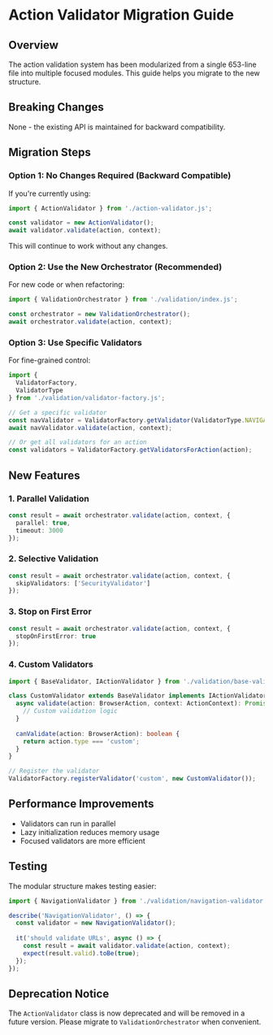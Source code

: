 # Action Validator Migration Guide

## Overview

The action validation system has been modularized from a single 653-line file into multiple focused modules. This guide helps you migrate to the new structure.

## Breaking Changes

None - the existing API is maintained for backward compatibility.

## Migration Steps

### Option 1: No Changes Required (Backward Compatible)

If you're currently using:
```typescript
import { ActionValidator } from './action-validator.js';

const validator = new ActionValidator();
await validator.validate(action, context);
```

This will continue to work without any changes.

### Option 2: Use the New Orchestrator (Recommended)

For new code or when refactoring:
```typescript
import { ValidationOrchestrator } from './validation/index.js';

const orchestrator = new ValidationOrchestrator();
await orchestrator.validate(action, context);
```

### Option 3: Use Specific Validators

For fine-grained control:
```typescript
import { 
  ValidatorFactory, 
  ValidatorType 
} from './validation/validator-factory.js';

// Get a specific validator
const navValidator = ValidatorFactory.getValidator(ValidatorType.NAVIGATION);
await navValidator.validate(action, context);

// Or get all validators for an action
const validators = ValidatorFactory.getValidatorsForAction(action);
```

## New Features

### 1. Parallel Validation
```typescript
const result = await orchestrator.validate(action, context, {
  parallel: true,
  timeout: 3000
});
```

### 2. Selective Validation
```typescript
const result = await orchestrator.validate(action, context, {
  skipValidators: ['SecurityValidator']
});
```

### 3. Stop on First Error
```typescript
const result = await orchestrator.validate(action, context, {
  stopOnFirstError: true
});
```

### 4. Custom Validators
```typescript
import { BaseValidator, IActionValidator } from './validation/base-validator.js';

class CustomValidator extends BaseValidator implements IActionValidator {
  async validate(action: BrowserAction, context: ActionContext): Promise<ValidationResult> {
    // Custom validation logic
  }
  
  canValidate(action: BrowserAction): boolean {
    return action.type === 'custom';
  }
}

// Register the validator
ValidatorFactory.registerValidator('custom', new CustomValidator());
```

## Performance Improvements

- Validators can run in parallel
- Lazy initialization reduces memory usage
- Focused validators are more efficient

## Testing

The modular structure makes testing easier:

```typescript
import { NavigationValidator } from './validation/navigation-validator.js';

describe('NavigationValidator', () => {
  const validator = new NavigationValidator();
  
  it('should validate URLs', async () => {
    const result = await validator.validate(action, context);
    expect(result.valid).toBe(true);
  });
});
```

## Deprecation Notice

The `ActionValidator` class is now deprecated and will be removed in a future version. Please migrate to `ValidationOrchestrator` when convenient.
